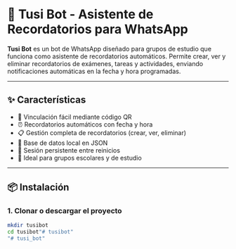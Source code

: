 # 🤖 Tusi Bot - Asistente de Recordatorios para WhatsApp

**Tusi Bot** es un bot de WhatsApp diseñado para grupos de estudio que funciona como asistente de recordatorios automáticos. Permite crear, ver y eliminar recordatorios de exámenes, tareas y actividades, enviando notificaciones automáticas en la fecha y hora programadas.

---

## ✨ Características

- 📱 Vinculación fácil mediante código QR
- ⏰ Recordatorios automáticos con fecha y hora
- 📋 Gestión completa de recordatorios (crear, ver, eliminar)
- 💾 Base de datos local en JSON
- 🔄 Sesión persistente entre reinicios
- 🎯 Ideal para grupos escolares y de estudio

---

## 📦 Instalación

### 1. Clonar o descargar el proyecto

```bash
mkdir tusibot
cd tusibot"# tusibot" 
"# tusi_bot" 
